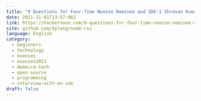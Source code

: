 ```yaml
---
title: "9 Questions for Four-Time Noonie Nominee and SDE-1 Shravan Kumar B"
date: 2021-11-01T13:57:06Z
link: https://hackernoon.com/9-questions-for-four-time-noonie-nominee-and-sde-1-shravan-kumar-b?source=rss&utm_medium=RSS&utm_source=news.12bit.vn
site: github.com/dylang/node-rss
language: English
category:
  - beginners
  - technology
  - noonies
  - noonies2021
  - democra-tech
  - open-source
  - programming
  - interview-with-an-sde
draft: false
---
```

